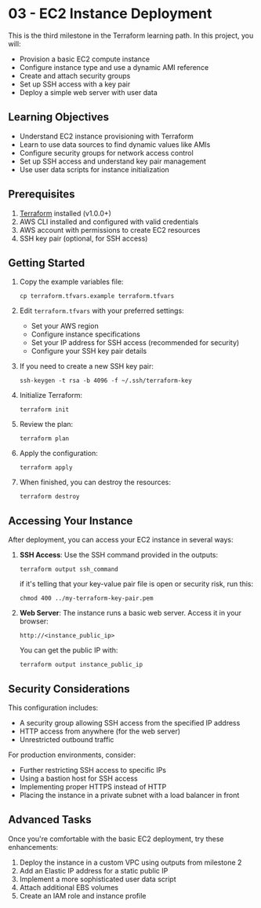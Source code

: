 # 03 - EC2 Instance Deployment

This is the third milestone in the Terraform learning path. In this project, you will:
- Provision a basic EC2 compute instance
- Configure instance type and use a dynamic AMI reference
- Create and attach security groups
- Set up SSH access with a key pair
- Deploy a simple web server with user data

## Learning Objectives

- Understand EC2 instance provisioning with Terraform
- Learn to use data sources to find dynamic values like AMIs
- Configure security groups for network access control
- Set up SSH access and understand key pair management
- Use user data scripts for instance initialization

## Prerequisites

1. [Terraform](https://www.terraform.io/downloads.html) installed (v1.0.0+)
2. AWS CLI installed and configured with valid credentials
3. AWS account with permissions to create EC2 resources
4. SSH key pair (optional, for SSH access)

## Getting Started

1. Copy the example variables file:
   ```
   cp terraform.tfvars.example terraform.tfvars
   ```

2. Edit `terraform.tfvars` with your preferred settings:
   - Set your AWS region
   - Configure instance specifications
   - Set your IP address for SSH access (recommended for security)
   - Configure your SSH key pair details

3. If you need to create a new SSH key pair:
   ```
   ssh-keygen -t rsa -b 4096 -f ~/.ssh/terraform-key
   ```

4. Initialize Terraform:
   ```
   terraform init
   ```

5. Review the plan:
   ```
   terraform plan
   ```

6. Apply the configuration:
   ```
   terraform apply
   ```

7. When finished, you can destroy the resources:
   ```
   terraform destroy
   ```

## Accessing Your Instance

After deployment, you can access your EC2 instance in several ways:

1. **SSH Access**: Use the SSH command provided in the outputs:
   ```
   terraform output ssh_command
   ```

   if it's telling that your key-value pair file is open or security risk, run this:
   ```
   chmod 400 ../my-terraform-key-pair.pem
   ```

   

2. **Web Server**: The instance runs a basic web server. Access it in your browser:
   ```
   http://<instance_public_ip>
   
   ```
   You can get the public IP with:
   ```
   terraform output instance_public_ip
   ```

## Security Considerations

This configuration includes:
- A security group allowing SSH access from the specified IP address
- HTTP access from anywhere (for the web server)
- Unrestricted outbound traffic

For production environments, consider:
- Further restricting SSH access to specific IPs
- Using a bastion host for SSH access
- Implementing proper HTTPS instead of HTTP
- Placing the instance in a private subnet with a load balancer in front

## Advanced Tasks

Once you're comfortable with the basic EC2 deployment, try these enhancements:

1. Deploy the instance in a custom VPC using outputs from milestone 2
2. Add an Elastic IP address for a static public IP
3. Implement a more sophisticated user data script
4. Attach additional EBS volumes
5. Create an IAM role and instance profile